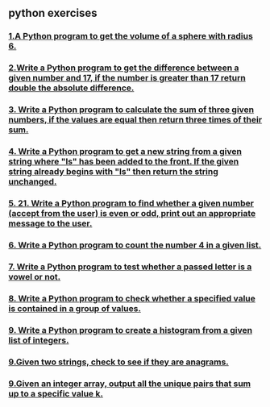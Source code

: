 ###

## python exercises

### [1.A Python program to get the volume of a sphere with radius 6. ](datastructures/sphere.py)
### [2.Write a Python program to get the difference between a given number and 17, if the number is greater than 17 return double the absolute difference.](datastructures/diff.py)

### [3. Write a Python program to calculate the sum of three given numbers, if the values are equal then return three times of their sum.](datastructures/sum.py)


### [4. Write a Python program to get a new string from a given string where "Is" has been added to the front. If the given string already begins with "Is" then return the string unchanged. ](datastructures/string.py)

### [5. 21. Write a Python program to find whether a given number (accept from the user) is even or odd, print out an appropriate message to the user.](datastructures/odd_even.py)

### [6. Write a Python program to count the number 4 in a given list.](datastructures/count.py)
### [7. Write a Python program to test whether a passed letter is a vowel or not.](datastructures/vowel.py)

### [8. Write a Python program to check whether a specified value is contained in a group of values.](datastructures/group.py)

### [9. Write a Python program to create a histogram from a given list of integers.](datastructures/histogram.py)
### [9.Given two strings, check to see if they are anagrams.](datastructures/anagram.py)
### [9.Given an integer array, output all the unique pairs that sum up to a specific value k.](datastructures/array.py)
